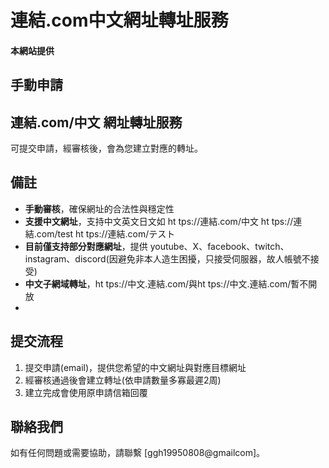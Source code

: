 # 連結.com中文網址轉址服務


#### 本網站提供 
## **手動申請** 
## **連結.com/中文** 網址轉址服務
可提交申請，經審核後，會為您建立對應的轉址。


## 備註
- **手動審核**，確保網址的合法性與穩定性  
- **支援中文網址**，支持中文英文日文如 ht tps://連結.com/中文 ht tps://連結.com/test ht tps://連結.com/テスト
- **目前僅支持部分對應網址**，提供 youtube、X、facebook、twitch、instagram、discord(因避免非本人造生困擾，只接受伺服器，故人帳號不接受)
- **中文子網域轉址**，ht tps://中文.連結.com/與ht tps://中文.連結.com/暫不開放  
- 
## 提交流程
1. 提交申請(email)，提供您希望的中文網址與對應目標網址  
2. 經審核通過後會建立轉址(依申請數量多寡最遲2周)
3. 建立完成會使用原申請信箱回覆

## 聯絡我們
如有任何問題或需要協助，請聯繫 [ggh19950808@gmailcom]。
